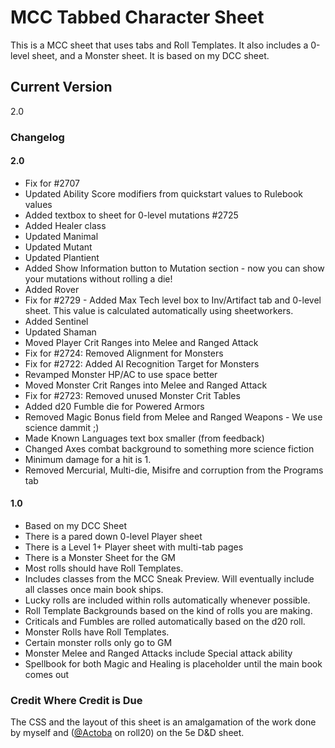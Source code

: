 # MCC Tabbed Character Sheet

This is a MCC sheet that uses tabs and Roll Templates.  It also includes a 0-level sheet, and a Monster sheet.  It is based on my DCC sheet.

## Current Version
2.0

### Changelog

#### 2.0
* Fix for #2707
* Updated Ability Score modifiers from quickstart values to Rulebook values
* Added textbox to sheet for 0-level mutations #2725
* Added Healer class
* Updated Manimal
* Updated Mutant
* Updated Plantient
* Added Show Information button to Mutation section - now you can show your mutations without rolling a die!
* Added Rover
* Fix for #2729 - Added Max Tech level box to Inv/Artifact tab and 0-level sheet.  This value is calculated automatically using sheetworkers.
* Added Sentinel
* Updated Shaman
* Moved Player Crit Ranges into Melee and Ranged Attack
* Fix for #2724: Removed Alignment for Monsters
* Fix for #2722: Added AI Recognition Target for Monsters
* Revamped Monster HP/AC to use space better
* Moved Monster Crit Ranges into Melee and Ranged Attack
* Fix for #2723: Removed unused Monster Crit Tables
* Added d20 Fumble die for Powered Armors
* Removed Magic Bonus field from Melee and Ranged Weapons - We use science dammit ;)
* Made Known Languages text box smaller (from feedback)
* Changed Axes combat background to something more science fiction
* Minimum damage for a hit is 1.
* Removed Mercurial, Multi-die, Misifre and corruption from the Programs tab

#### 1.0
* Based on my DCC Sheet
* There is a pared down 0-level Player sheet 
* There is a Level 1+ Player sheet with multi-tab pages
* There is a Monster Sheet for the GM
* Most rolls should have Roll Templates.
* Includes classes from the MCC Sneak Preview.  Will eventually include all classes once main book ships.
* Lucky rolls are included within rolls automatically whenever possible.
* Roll Template Backgrounds based on the kind of rolls you are making.
* Criticals and Fumbles are rolled automatically based on the d20 roll.
* Monster Rolls have Roll Templates.
* Certain monster rolls only go to GM
* Monster Melee and Ranged Attacks include Special attack ability
* Spellbook for both Magic and Healing is placeholder until the main book comes out

### Credit Where Credit is Due
The CSS and the layout of this sheet is an amalgamation of the work done by myself and ([@Actoba](https://app.roll20.net/users/427494/actoba) on roll20) on the 5e D&D sheet.